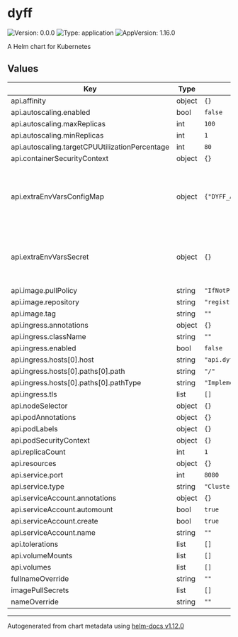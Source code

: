 # dyff

![Version: 0.0.0](https://img.shields.io/badge/Version-0.0.0-informational?style=flat-square) ![Type: application](https://img.shields.io/badge/Type-application-informational?style=flat-square) ![AppVersion: 1.16.0](https://img.shields.io/badge/AppVersion-1.16.0-informational?style=flat-square)

A Helm chart for Kubernetes

## Values

| Key | Type | Default | Description |
|-----|------|---------|-------------|
| api.affinity | object | `{}` |  |
| api.autoscaling.enabled | bool | `false` |  |
| api.autoscaling.maxReplicas | int | `100` |  |
| api.autoscaling.minReplicas | int | `1` |  |
| api.autoscaling.targetCPUUtilizationPercentage | int | `80` |  |
| api.containerSecurityContext | object | `{}` |  |
| api.extraEnvVarsConfigMap | object | `{"DYFF_API__AUTH__MONGODB__DATABASE":"accounts","DYFF_API__QUERY__MONGODB__DATABASE":"workflows","DYFF_KAFKA__CONFIG__BOOTSTRAP_SERVERS":"kafka.kafka.svc.cluster.local","DYFF_KAFKA__TOPICS__WORKFLOWS_EVENTS":"dyff.workflows.events","DYFF_KAFKA__TOPICS__WORKFLOWS_STATE":"dyff.workflows.state","DYFF_WORKFLOWS_SINK__MONGODB__DATABASE":"workflows"}` | Set environment variables in the `dyff-api` Deployment via ConfigMap. |
| api.extraEnvVarsSecret | object | `{}` | Set environment variables in the `dyff-api` Deployment via Secret. |
| api.image.pullPolicy | string | `"IfNotPresent"` |  |
| api.image.repository | string | `"registry.gitlab.com/ul-dsri/dyff/dyff/api"` |  |
| api.image.tag | string | `""` |  |
| api.ingress.annotations | object | `{}` |  |
| api.ingress.className | string | `""` |  |
| api.ingress.enabled | bool | `false` |  |
| api.ingress.hosts[0].host | string | `"api.dyff.local"` |  |
| api.ingress.hosts[0].paths[0].path | string | `"/"` |  |
| api.ingress.hosts[0].paths[0].pathType | string | `"ImplementationSpecific"` |  |
| api.ingress.tls | list | `[]` |  |
| api.nodeSelector | object | `{}` |  |
| api.podAnnotations | object | `{}` |  |
| api.podLabels | object | `{}` |  |
| api.podSecurityContext | object | `{}` |  |
| api.replicaCount | int | `1` |  |
| api.resources | object | `{}` |  |
| api.service.port | int | `8080` |  |
| api.service.type | string | `"ClusterIP"` |  |
| api.serviceAccount.annotations | object | `{}` |  |
| api.serviceAccount.automount | bool | `true` |  |
| api.serviceAccount.create | bool | `true` |  |
| api.serviceAccount.name | string | `""` |  |
| api.tolerations | list | `[]` |  |
| api.volumeMounts | list | `[]` |  |
| api.volumes | list | `[]` |  |
| fullnameOverride | string | `""` |  |
| imagePullSecrets | list | `[]` |  |
| nameOverride | string | `""` |  |

----------------------------------------------
Autogenerated from chart metadata using [helm-docs v1.12.0](https://github.com/norwoodj/helm-docs/releases/v1.12.0)

